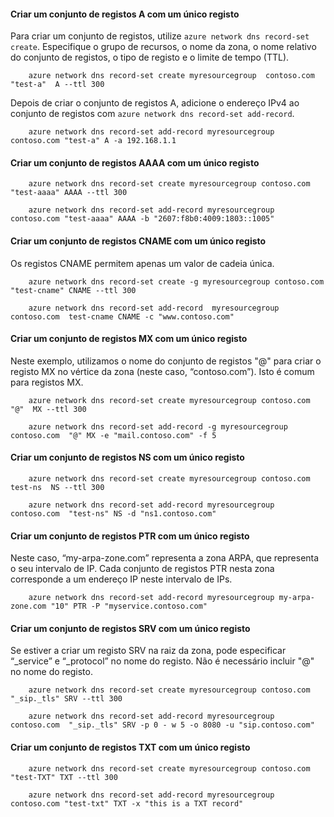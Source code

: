 #### <a name="create-an-a-record-set-with-single-record"></a>Criar um conjunto de registos A com um único registo

Para criar um conjunto de registos, utilize `azure network dns record-set create`. Especifique o grupo de recursos, o nome da zona, o nome relativo do conjunto de registos, o tipo de registo e o limite de tempo (TTL).

```azurecli
    azure network dns record-set create myresourcegroup  contoso.com "test-a"  A --ttl 300
```

Depois de criar o conjunto de registos A, adicione o endereço IPv4 ao conjunto de registos com `azure network dns record-set add-record`.

```azurecli
    azure network dns record-set add-record myresourcegroup contoso.com "test-a" A -a 192.168.1.1
```

#### <a name="create-an-aaaa-record-set-with-a-single-record"></a>Criar um conjunto de registos AAAA com um único registo

```azurecli
    azure network dns record-set create myresourcegroup contoso.com "test-aaaa" AAAA --ttl 300

    azure network dns record-set add-record myresourcegroup contoso.com "test-aaaa" AAAA -b "2607:f8b0:4009:1803::1005"
```

#### <a name="create-a-cname-record-set-with-a-single-record"></a>Criar um conjunto de registos CNAME com um único registo

Os registos CNAME permitem apenas um valor de cadeia única.

```azurecli
    azure network dns record-set create -g myresourcegroup contoso.com  "test-cname" CNAME --ttl 300

    azure network dns record-set add-record  myresourcegroup contoso.com  test-cname CNAME -c "www.contoso.com"
```

#### <a name="create-an-mx-record-set-with-a-single-record"></a>Criar um conjunto de registos MX com um único registo

Neste exemplo, utilizamos o nome do conjunto de registos "@" para criar o registo MX no vértice da zona (neste caso, “contoso.com”). Isto é comum para registos MX.

```azurecli
    azure network dns record-set create myresourcegroup contoso.com  "@"  MX --ttl 300

    azure network dns record-set add-record -g myresourcegroup contoso.com  "@" MX -e "mail.contoso.com" -f 5
```

#### <a name="create-an-ns-record-set-with-a-single-record"></a>Criar um conjunto de registos NS com um único registo

```azurecli
    azure network dns record-set create myresourcegroup contoso.com test-ns  NS --ttl 300

    azure network dns record-set add-record myresourcegroup  contoso.com  "test-ns" NS -d "ns1.contoso.com"
```

#### <a name="create-a-ptr-record-set-with-a-single-record"></a>Criar um conjunto de registos PTR com um único registo

Neste caso, “my-arpa-zone.com” representa a zona ARPA, que representa o seu intervalo de IP.  Cada conjunto de registos PTR nesta zona corresponde a um endereço IP neste intervalo de IPs.

```azurecli
    azure network dns record-set add-record myresourcegroup my-arpa-zone.com "10" PTR -P "myservice.contoso.com"
```

#### <a name="create-an-srv-record-set-with-a-single-record"></a>Criar um conjunto de registos SRV com um único registo

Se estiver a criar um registo SRV na raiz da zona, pode especificar “_service” e “_protocol” no nome do registo. Não é necessário incluir "@" no nome do registo.

```azurecli
    azure network dns record-set create myresourcegroup contoso.com "_sip._tls" SRV --ttl 300

    azure network dns record-set add-record myresourcegroup contoso.com  "_sip._tls" SRV -p 0 - w 5 -o 8080 -u "sip.contoso.com"
```

#### <a name="create-a-txt-record-set-with-single-record"></a>Criar um conjunto de registos TXT com um único registo

```azurecli
    azure network dns record-set create myresourcegroup contoso.com "test-TXT" TXT --ttl 300

    azure network dns record-set add-record myresourcegroup contoso.com "test-txt" TXT -x "this is a TXT record"
```


<!--HONumber=Nov16_HO2-->


